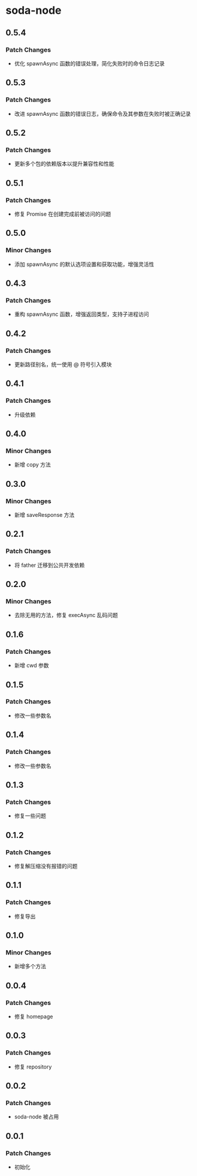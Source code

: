 # soda-node

## 0.5.4

### Patch Changes

- 优化 spawnAsync 函数的错误处理，简化失败时的命令日志记录

## 0.5.3

### Patch Changes

- 改进 spawnAsync 函数的错误日志，确保命令及其参数在失败时被正确记录

## 0.5.2

### Patch Changes

- 更新多个包的依赖版本以提升兼容性和性能

## 0.5.1

### Patch Changes

- 修复 Promise 在创建完成前被访问的问题

## 0.5.0

### Minor Changes

- 添加 spawnAsync 的默认选项设置和获取功能，增强灵活性

## 0.4.3

### Patch Changes

- 重构 spawnAsync 函数，增强返回类型，支持子进程访问

## 0.4.2

### Patch Changes

- 更新路径别名，统一使用 @ 符号引入模块

## 0.4.1

### Patch Changes

- 升级依赖

## 0.4.0

### Minor Changes

- 新增 copy 方法

## 0.3.0

### Minor Changes

- 新增 saveResponse 方法

## 0.2.1

### Patch Changes

- 将 father 迁移到公共开发依赖

## 0.2.0

### Minor Changes

- 去除无用的方法，修复 execAsync 乱码问题

## 0.1.6

### Patch Changes

- 新增 cwd 参数

## 0.1.5

### Patch Changes

- 修改一些参数名

## 0.1.4

### Patch Changes

- 修改一些参数名

## 0.1.3

### Patch Changes

- 修复一些问题

## 0.1.2

### Patch Changes

- 修复解压缩没有报错的问题

## 0.1.1

### Patch Changes

- 修复导出

## 0.1.0

### Minor Changes

- 新增多个方法

## 0.0.4

### Patch Changes

- 修复 homepage

## 0.0.3

### Patch Changes

- 修复 repository

## 0.0.2

### Patch Changes

- soda-node 被占用

## 0.0.1

### Patch Changes

- 初始化

